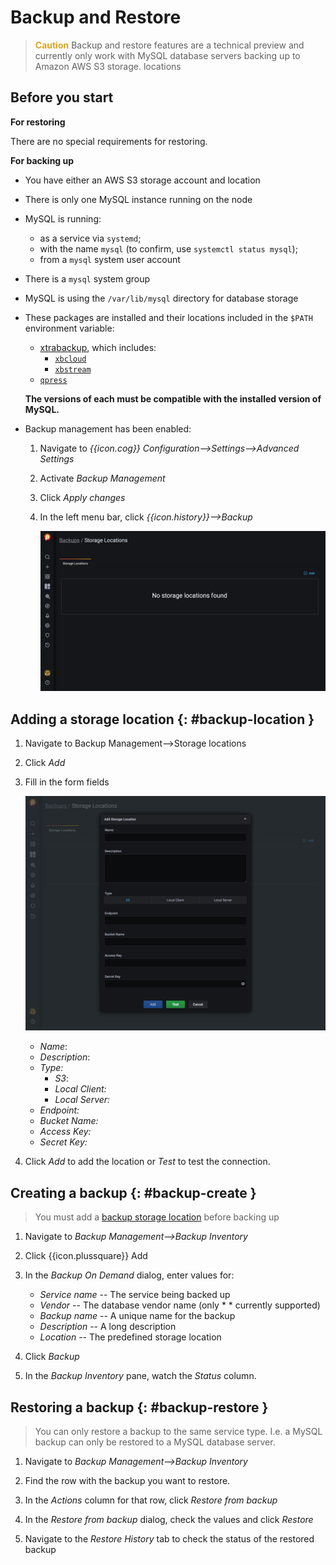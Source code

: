 # Backup and Restore

> <b style="color:goldenrod">Caution</b> Backup and restore features are a technical preview and currently only work with MySQL database servers backing up to Amazon AWS S3 storage. locations

## Before you start

**For restoring**

There are no special requirements for restoring.

**For backing up**

- You have either an AWS S3 storage account and location
- There is only one MySQL instance running on the node
- MySQL is running:
    - as a service via `systemd`;
    - with the name `mysql` (to confirm, use `systemctl status mysql`);
    - from a `mysql` system user account
- There is a `mysql` system group
- MySQL is using the `/var/lib/mysql` directory for database storage
- These packages are installed and their locations included in the `$PATH` environment variable:
    - [xtrabackup][PERCONA_XTRABACKUP], which includes:
        - [`xbcloud`][PERCONA_XBCLOUD]
        - [`xbstream`][PERCONA_XBSTREAM]
    - [`qpress`][PERCONA_QPRESS]

    **The versions of each must be compatible with the installed version of MySQL.**

- Backup management has been enabled:
    1. Navigate to *{{icon.cog}} Configuration-->Settings-->Advanced Settings*
    2. Activate *Backup Management*
    3. Click *Apply changes*
    4. In the left menu bar, click *{{icon.history}}-->Backup*

        ![!](../_images/PMM_Backup_Management.jpg)

## Adding a storage location {: #backup-location }

1. Navigate to Backup Management-->Storage locations
2. Click *Add*
3. Fill in the form fields

    ![!](../_images/PMM_Backup_Management_Locations_Add_Storage_Location.jpg)

    - *Name*:
    - *Description*:
    - *Type:*
        - *S3*:
        - *Local Client:*
        - *Local Server:*
    - *Endpoint:*
    - *Bucket Name:*
    - *Access Key:*
    - *Secret Key:*

4. Click *Add* to add the location or *Test* to test the connection.

## Creating a backup {: #backup-create }

> You must add a [backup storage location](#backup-location) before backing up

1. Navigate to *Backup Management-->Backup Inventory*

2. Click {{icon.plussquare}} Add

3. In the *Backup On Demand* dialog, enter values for:

    - *Service name* -- The service being backed up
    - *Vendor* -- The database vendor name (only * * currently supported)
    - *Backup name* -- A unique name for the backup
    - *Description* -- A long description
    - *Location* -- The predefined storage location

4. Click *Backup*

5. In the *Backup Inventory* pane, watch the *Status* column.


## Restoring a backup {: #backup-restore }

> You can only restore a backup to the same service type. I.e. a MySQL backup can only be restored to a MySQL database server.

1. Navigate to *Backup Management-->Backup Inventory*

2. Find the row with the backup you want to restore.

3. In the *Actions* column for that row, click *Restore from backup*

4. In the *Restore from backup* dialog, check the values and click *Restore*

5. Navigate to the *Restore History* tab to check the status of the restored backup



[PERCONA_XTRABACKUP]: https://www.percona.com/software/mysql-database/percona-xtrabackup
[PERCONA_XBCLOUD]: https://www.percona.com/doc/percona-xtrabackup/2.3/xbcloud/xbcloud.html
[PERCONA_XBSTREAM]: https://www.percona.com/doc/percona-xtrabackup/2.3/xbstream/xbstream.html
[PERCONA_QPRESS]: https://www.percona.com/doc/percona-xtrabackup/LATEST/backup_scenarios/compressed_backup.html